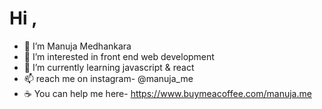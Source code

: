 # Hi ,
- 👋 I’m Manuja Medhankara
- 👀 I’m interested in front end web development
- 🌱 I’m currently learning javascript & react
- 📫 reach me on instagram- @manuja_me
- ☕ You can help me here- https://www.buymeacoffee.com/manuja.me
